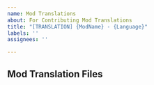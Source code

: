 ```yaml
---
name: Mod Translations
about: For Contributing Mod Translations
title: "[TRANSLATION] {ModName} - {Language}"
labels: ''
assignees: ''

---
```


## Mod Translation Files
<!--- Attach the *.po / *.zip files of your translation. -->
